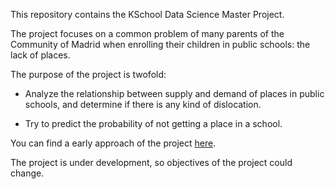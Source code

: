 This repository contains the KSchool Data Science Master Project.

The project focuses on a common problem of many parents of the Community of Madrid when enrolling their children in public schools: the lack of places.

The purpose of the project is twofold:

- Analyze the relationship between supply and demand of places in public schools, and determine if there is any kind of dislocation.

- Try to predict the probability of not getting a place in a school.

You can find a early approach of the project [here](http://htmlpreview.github.io/?https://github.com/giltrapo/SchoolaRize/blob/master/1_TFM_first_approach/TFM_first_approach.html#/).

The project is under development, so objectives of the project could change.
